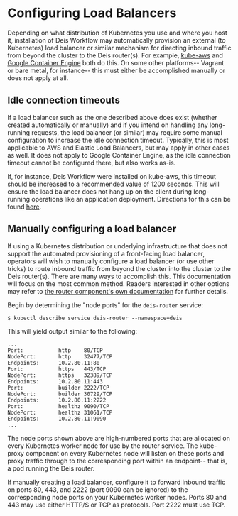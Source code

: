 # Configuring Load Balancers

Depending on what distribution of Kubernetes you use and where you host it, installation of Deis Workflow may automatically provision an external (to Kubernetes) load balancer or similar mechanism for directing inbound traffic from beyond the cluster to the Deis router(s).  For example, [kube-aws](https://coreos.com/kubernetes/docs/latest/kubernetes-on-aws.html) and [Google Container Engine](https://cloud.google.com/container-engine/) both do this.  On some other platforms-- Vagrant or bare metal, for instance-- this must either be accomplished manually or does not apply at all.

## Idle connection timeouts

If a load balancer such as the one described above does exist (whether created automatically or manually) and if you intend on handling any long-running requests, the load balancer (or similar) may require some manual configuration to increase the idle connection timeout.  Typically, this is most applicable to AWS and Elastic Load Balancers, but may apply in other cases as well.  It does not apply to Google Container Engine, as the idle connection timeout cannot be configured there, but also works as-is.

If, for instance, Deis Workflow were installed on kube-aws, this timeout should be increased to a recommended value of 1200 seconds.  This will ensure the load balancer does not hang up on the client during long-running operations like an application deployment.  Directions for this can be found [here](http://docs.aws.amazon.com/ElasticLoadBalancing/latest/DeveloperGuide/config-idle-timeout.html).

## Manually configuring a load balancer

If using a Kubernetes distribution or underlying infrastructure that does not support the automated provisioning of a front-facing load balancer, operators will wish to manually configure a load balancer (or use other tricks) to route inbound traffic from beyond the cluster into the cluster to the Deis router(s).  There are many ways to accomplish this.  This documentation will focus on the most common method.  Readers interested in other options may refer to [the router component's own documentation](https://github.com/deis/router#front-facing-load-balancer) for further details.

Begin by determining the "node ports" for the `deis-router` service:


```
$ kubectl describe service deis-router --namespace=deis
```

This will yield output similar to the following:

```
...
Port:			http	80/TCP
NodePort:		http	32477/TCP
Endpoints:		10.2.80.11:80
Port:			https	443/TCP
NodePort:		https	32389/TCP
Endpoints:		10.2.80.11:443
Port:			builder	2222/TCP
NodePort:		builder	30729/TCP
Endpoints:		10.2.80.11:2222
Port:			healthz	9090/TCP
NodePort:		healthz	31061/TCP
Endpoints:		10.2.80.11:9090
...
```

The node ports shown above are high-numbered ports that are allocated on every Kubernetes worker node for use by the router service.  The kube-proxy component on every Kubernetes node will listen on these ports and proxy traffic through to the corresponding port within an endpoint-- that is, a pod running the Deis router.

If manually creating a load balancer, configure it to forward inbound traffic on ports 80, 443, and 2222 (port 9090 can be ignored) to the corresponding node ports on your Kubernetes worker nodes.  Ports 80 and 443 may use either HTTP/S or TCP as protocols.  Port 2222 must use TCP.
